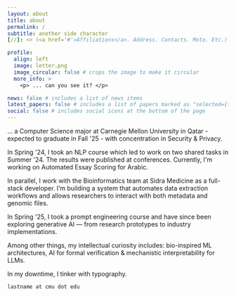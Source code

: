 ```yaml
---
layout: about
title: about
permalink: /
subtitle: another side character 
[//]: <> (<a href='#'>Affiliations</a>. Address. Contacts. Moto. Etc.)

profile:
  align: left
  image: letter.png
  image_circular: false # crops the image to make it circular
  more_info: >
    <p> ... can you see it? </p>

news: false # includes a list of news items
latest_papers: false # includes a list of papers marked as "selected={true}"
social: false # includes social icons at the bottom of the page
---
```

... a Computer Science major at Carnegie Mellon University in Qatar - expected to graduate in Fall '25 - with concentration in Security & Privacy.

In Spring '24, I took an NLP course which led to work on two shared tasks in Summer '24. The results were published at conferences. Currently, I'm working on Automated Essay Scoring for Arabic.

In parallel, I work with the Bioinformatics team at Sidra Medicine as a full-stack developer. I’m building a system that automates data extraction workflows and allows researchers to interact with both metadata and genomic files.

In Spring '25, I took a prompt engineering course and have since been exploring generative AI — from research prototypes to industry implementations.

Among other things, my intellectual curiosity includes: bio-inspired ML architectures, AI for formal verification & mechanistic interpretability for LLMs.

In my downtime, I tinker with typography.

`lastname at cmu dot edu`

